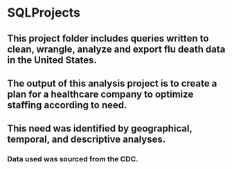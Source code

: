 # SQLProjects
## This project folder includes queries written to clean, wrangle, analyze and export flu death data in the United States.
## The output of this analysis project is to create a plan for a healthcare company to optimize staffing according to need.
## This need was identified by geographical, temporal, and descriptive analyses.

### Data used was sourced from the CDC.
